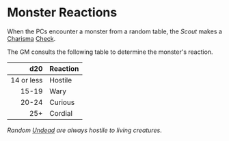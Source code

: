# Monster Reactions

When the PCs encounter a monster from a random table, the *Scout* makes a [Charisma](../../Player%20Characters/The%20Ability%20Scores/Charisma.md) [Check](../Core%20Procedures/Check.md).

The GM consults the following table to determine the monster's reaction.

|        d20 | Reaction |
| ---------: | :------- |
| 14 or less | Hostile  |
|      15-19 | Wary     |
|      20-24 | Curious  |
|        25+ | Cordial  |

*Random [Undead](../../Resources%20for%20GMs/Creatures/Creature%20Types/Undead.md) are always hostile to living creatures*.
